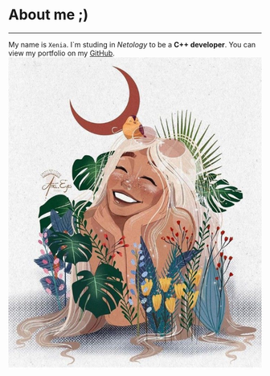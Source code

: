 # About me ;)
***
My name is `Xenia`. I`m studing in _Netology_ to be a **C++ developer**.
You can view my portfolio on my [GitHub](https://github.com/voyageuse-x).
	![photo](img/photo.jpg)
	



